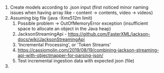 1. Create models according to .json input (first noticed minor naming issues when having array like - content -> contents, video -> videos)
2. Assuming big file (java -Xmx512m limit)
   1. Possible problem -> OutOfMemoryError exception (insufficient space to allocate an object in the Java heap)
   2. JacksonStreamingApi - https://github.com/FasterXML/jackson-docs/wiki/JacksonStreamingApi
   3. 'Incremental Processing', or 'Token Streams'
   4. https://cassiomolin.com/2019/08/19/combining-jackson-streaming-api-with-objectmapper-for-parsing-json/
   5. Test incremental ingestion data with expected json (file)
3. 